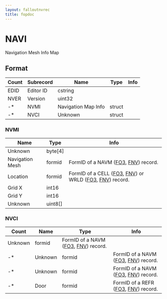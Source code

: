 ```yaml
---
layout: falloutnvrec
title: fopdoc
---
```

NAVI
====

Navigation Mesh Info Map

## Format

Count | Subrecord | Name | Type | Info
------|-------|------|------|-----
 | EDID | Editor ID | cstring |
 | NVER | Version | uint32 |
-* | NVMI | Navigation Map Info | struct |
-* | NVCI | Unknown | struct |

### NVMI

Name | Type | Info
-----|------|-----
Unknown | byte[4] |
Navigation Mesh | formid | FormID of a NAVM ([FO3](../../Fallout3/Records/NAVM.html), [FNV](../../FalloutNV/Records/NAVM.html)) record.
Location | formid | FormID of a CELL ([FO3](../../Fallout3/Records/CELL.html), [FNV](../../FalloutNV/Records/CELL.html)) or WRLD ([FO3](../../Fallout3/Records/WRLD.html), [FNV](../../FalloutNV/Records/WRLD.html)) record.
Grid X | int16 |
Grid Y | int16 |
Unknown | uint8[] |

### NVCI

Count | Name | Type | Info
------|------|------|-----
 | Unknown | formid | FormID of a NAVM ([FO3](../../Fallout3/Records/NAVM.html), [FNV](../../FalloutNV/Records/NAVM.html)) record.
-* | Unknown | formid | FormID of a NAVM ([FO3](../../Fallout3/Records/NAVM.html), [FNV](../../FalloutNV/Records/NAVM.html)) record.
-* | Unknown | formid | FormID of a NAVM ([FO3](../../Fallout3/Records/NAVM.html), [FNV](../../FalloutNV/Records/NAVM.html)) record.
-* | Door | formid | FormID of a REFR ([FO3](../../Fallout3/Records/REFR.html), [FNV](../../FalloutNV/Records/REFR.html)) record.
